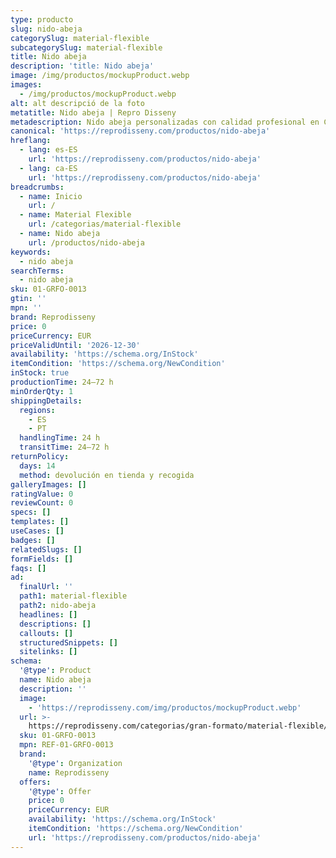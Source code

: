 ```yaml
---
type: producto
slug: nido-abeja
categorySlug: material-flexible
subcategorySlug: material-flexible
title: Nido abeja
description: 'title: Nido abeja'
image: /img/productos/mockupProduct.webp
images:
  - /img/productos/mockupProduct.webp
alt: alt descripció de la foto
metatitle: Nido abeja | Repro Disseny
metadescription: Nido abeja personalizadas con calidad profesional en Cataluña.
canonical: 'https://reprodisseny.com/productos/nido-abeja'
hreflang:
  - lang: es-ES
    url: 'https://reprodisseny.com/productos/nido-abeja'
  - lang: ca-ES
    url: 'https://reprodisseny.com/productos/nido-abeja'
breadcrumbs:
  - name: Inicio
    url: /
  - name: Material Flexible
    url: /categorias/material-flexible
  - name: Nido abeja
    url: /productos/nido-abeja
keywords:
  - nido abeja
searchTerms:
  - nido abeja
sku: 01-GRFO-0013
gtin: ''
mpn: ''
brand: Reprodisseny
price: 0
priceCurrency: EUR
priceValidUntil: '2026-12-30'
availability: 'https://schema.org/InStock'
itemCondition: 'https://schema.org/NewCondition'
inStock: true
productionTime: 24–72 h
minOrderQty: 1
shippingDetails:
  regions:
    - ES
    - PT
  handlingTime: 24 h
  transitTime: 24–72 h
returnPolicy:
  days: 14
  method: devolución en tienda y recogida
galleryImages: []
ratingValue: 0
reviewCount: 0
specs: []
templates: []
useCases: []
badges: []
relatedSlugs: []
formFields: []
faqs: []
ad:
  finalUrl: ''
  path1: material-flexible
  path2: nido-abeja
  headlines: []
  descriptions: []
  callouts: []
  structuredSnippets: []
  sitelinks: []
schema:
  '@type': Product
  name: Nido abeja
  description: ''
  image:
    - 'https://reprodisseny.com/img/productos/mockupProduct.webp'
  url: >-
    https://reprodisseny.com/categorias/gran-formato/material-flexible/nido-abeja
  sku: 01-GRFO-0013
  mpn: REF-01-GRFO-0013
  brand:
    '@type': Organization
    name: Reprodisseny
  offers:
    '@type': Offer
    price: 0
    priceCurrency: EUR
    availability: 'https://schema.org/InStock'
    itemCondition: 'https://schema.org/NewCondition'
    url: 'https://reprodisseny.com/productos/nido-abeja'
---
```


